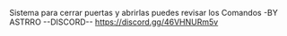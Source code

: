Sistema para cerrar puertas y abrirlas puedes revisar los Comandos 
-BY ASTRRO
--DISCORD--
https://discord.gg/46VHNURm5v
